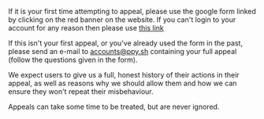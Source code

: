 If it is your first time attempting to appeal, please use the google form linked by clicking on the red banner on the website. If you can't login to your account for any reason then please use [this link](https://docs.google.com/a/ppy.sh/forms/d/1PtDknLzpXKSg4uJVgVxAAfFTpDjCnTDRlRkVHxkts8A/viewform)

If this isn't your first appeal, or you've already used the form in the past, please send an e-mail to accounts@ppy.sh containing your full appeal (follow the questions given in the form).

We expect users to give us a full, honest history of their actions in their appeal, as well as reasons why we should allow them and how we can ensure they won't repeat their misbehaviour.

Appeals can take some time to be treated, but are never ignored.